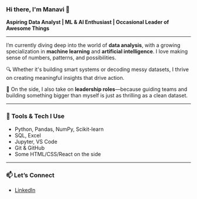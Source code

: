 ### Hi there, I'm Manavi 👋  
**Aspiring Data Analyst | ML & AI Enthusiast | Occasional Leader of Awesome Things**

---

 I’m currently diving deep into the world of **data analysis**, with a growing specialization in **machine learning** and **artificial intelligence**. I love making sense of numbers, patterns, and possibilities.

🔍 Whether it's building smart systems or decoding messy datasets, I thrive on creating meaningful insights that drive action.

🚀 On the side, I also take on **leadership roles**—because guiding teams and building something bigger than myself is just as thrilling as a clean dataset.

---

### 🧠 Tools & Tech I Use

- Python, Pandas, NumPy, Scikit-learn  
- SQL, Excel
- Jupyter, VS Code  
- Git & GitHub 
- Some HTML/CSS/React on the side

---

### 📫 Let’s Connect

- [LinkedIn](linkedin.com/in/manavi-sarkar-8bb4b9289) 



<!---
Manavi1427/Manavi1427 is a ✨ special ✨ repository because its `README.md` (this file) appears on your GitHub profile.
You can click the Preview link to take a look at your changes.
--->
